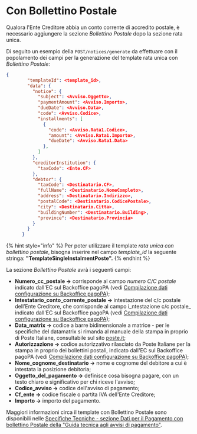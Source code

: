 # Con Bollettino Postale

Qualora l'Ente Creditore abbia un conto corrente di accredito postale, è necessario aggiungere la sezione _Bollettino Postale_ dopo la sezione rata unica.

Di seguito un esempio della `POST/notices/generate` da effettuare con il popolamento dei campi per la generazione del template rata unica con _Bollettino Postale_:

```json
{
        "templateId": <template_id>,
        "data": {
          "notice": {
            "subject": <Avviso.Oggetto>,
            "paymentAmount": <Avviso.Importo>,
            "dueDate": <Avviso.Data>,
            "code": <Avviso.Codice>,
            "installments": [
              {
                "code": <Avviso.Rata1.Codice>,
                "amount": <Avviso.Rata1.Importo>,
                "dueDate": <Avviso.Rata1.Data>
              },
            ]
          },
          "creditorInstitution": {
            "taxCode": <Ente.CF>
          },
          "debtor": {
            "taxCode": <Destinatario.CF>,
            "fullName": <Destinatario.NomeCompleto>,
            "address": <Destinatario.Indirizzo>,
            "postalCode": <Destinatario.CodicePostale>,
            "city": <Destinatario.Citta>,
            "buildingNumber": <Destinatario.Building>,
            "province": <Destinatario.Provincia>
          }
        }
      }
```

{% hint style="info" %}
Per poter utilizzare il template _rata unica con bollettino postale_, bisogna inserire nel campo _template\_id_ la seguente stringa: **"TemplateSingleInstalmentPoste".**
{% endhint %}

La sezione _Bollettino Postale_ avrà i seguenti campi:

* **Numero\_cc\_postale ->** corrisponde al campo _numero C/C postale_ indicato dall'EC sul Backoffice pagoPA (vedi [Compilazione dati configurazione su Backoffice pagoPA](../../compilazione-dati-configurazione-su-backoffice-pagopa.md));
* **Intestatario\_conto\_corrente\_postale ->** intestazione del c/c postale dell’Ente Creditore, che corrisponde al campo i_ntestazione c/c postale_ indicato dall'EC sul Backoffice pagoPA (vedi [Compilazione dati configurazione su Backoffice pagoPA](../../compilazione-dati-configurazione-su-backoffice-pagopa.md));
* **Data\_matrix ->** codice a barre bidimensionale a matrice - per le specifiche del datamatrix si rimanda al manuale della stampa in proprio di Poste Italiane, consultabile sul sito [poste.it](https://docs.pagopa.it/avviso-pagamento/allegato-2/specifiche-tecniche/dati-per-il-pagamento/www.poste.it);
* **Autorizzazione ->** codice autorizzativo rilasciato da Poste Italiane per la stampa in proprio dei bollettini postali, indicato dall'EC sul Backoffice pagoPA (vedi [Compilazione dati configurazione su Backoffice pagoPA](../../compilazione-dati-configurazione-su-backoffice-pagopa.md));
* **Nome\_cognome\_destinatario ->** nome e cognome del debitore a cui è intestata la posizione debitoria;
* **Oggetto\_del\_pagamento ->** definisce cosa bisogna pagare, con un testo chiaro e significativo per chi riceve l'avviso;
* **Codice\_avviso ->** codice dell'avviso di pagamento;
* **Cf\_ente ->** codice fiscale o partita IVA dell'Ente Creditore;
* **Importo ->** importo del pagamento.

Maggiori informazioni circa il template con Bollettino Postale sono disponibili  nelle [Specifiche Tecniche - sezione Dati per il Pagamento con bollettino Postale della "Guida tecnica agli avvisi di pagamento"](https://docs.pagopa.it/avviso-pagamento/allegato-2/specifiche-tecniche/dati-per-il-pagamento/bollettino-postale-pa).
